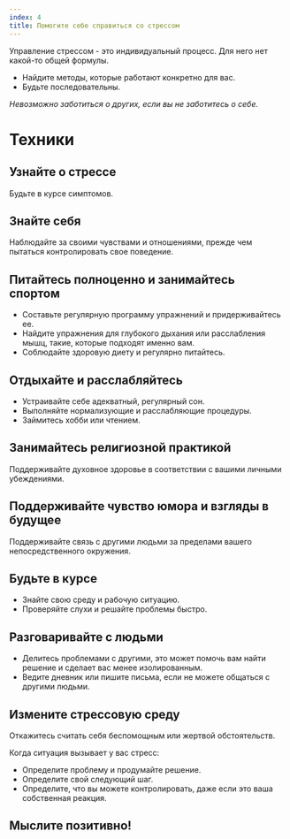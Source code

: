```yaml
---
index: 4
title: Помогите себе справиться со стрессом
---
```

Управление стрессом - это индивидуальный процесс. Для него нет какой-то общей формулы.

*   Найдите методы, которые работают конкретно для вас.
*   Будьте последовательны.

*Невозможно заботиться о других, если вы не заботитесь о себе.*

# Техники

## Узнайте о стрессе

Будьте в курсе симптомов.

## Знайте себя

Наблюдайте за своими чувствами и отношениями, прежде чем пытаться контролировать свое поведение.

## Питайтесь полноценно и занимайтесь спортом

*   Составьте регулярную программу упражнений и придерживайтесь ее.
*   Найдите упражнения для глубокого дыхания или расслабления мышц, такие, которые подходят именно вам.
*   Соблюдайте здоровую диету и регулярно питайтесь.

## Отдыхайте и расслабляйтесь

*   Устраивайте себе адекватный, регулярный сон.
*   Выполняйте нормализующие и расслабляющие процедуры.
*   Займитесь хобби или чтением.

## Занимайтесь религиозной практикой 

Поддерживайте духовное здоровье в соответствии с вашими личными убеждениями.

## Поддерживайте чувство юмора и взгляды в будущее

Поддерживайте связь с другими людьми за пределами вашего непосредственного окружения.

## Будьте в курсе

*   Знайте свою среду и рабочую ситуацию.
*   Проверяйте слухи и решайте проблемы быстро.

## Разговаривайте с людьми

*   Делитесь проблемами с другими, это может помочь вам найти решение и сделает вас менее изолированным.
*   Ведите дневник или пишите письма, если не можете общаться с другими людьми.

## Измените стрессовую среду

Откажитесь считать себя беспомощным или жертвой обстоятельств.

Когда ситуация вызывает у вас стресс:

*   Определите проблему и продумайте решение.
*   Определите свой следующий шаг.
*   Определите, что вы можете контролировать, даже если это ваша собственная реакция.

## Мыслите позитивно!

